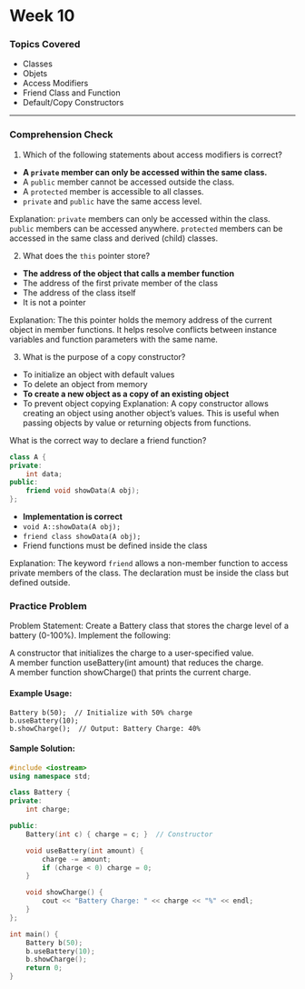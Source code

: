 # Week 10

### Topics Covered
- Classes
- Objets
- Access Modifiers
- Friend Class and Function
- Default/Copy Constructors

---

### Comprehension Check


1. Which of the following statements about access modifiers is correct?
- **A `private` member can only be accessed within the same class.**
- A `public` member cannot be accessed outside the class.
- A `protected` member is accessible to all classes.
- `private` and `public` have the same access level.

Explanation:
`private` members can only be accessed within the class.
`public` members can be accessed anywhere.
`protected` members can be accessed in the same class and derived (child) classes.

2. What does the `this` pointer store?
- **The address of the object that calls a member function**
- The address of the first private member of the class
- The address of the class itself
- It is not a pointer

Explanation:
The this pointer holds the memory address of the current object in member functions.
It helps resolve conflicts between instance variables and function parameters with the same name.

3. What is the purpose of a copy constructor?
- To initialize an object with default values
- To delete an object from memory
- **To create a new object as a copy of an existing object**
- To prevent object copying
Explanation:
A copy constructor allows creating an object using another object’s values. This is useful when passing objects by value or returning objects from functions.

What is the correct way to declare a friend function?
```cpp
class A {
private:
    int data;
public:
    friend void showData(A obj);
};
```
- **Implementation is correct**
- `void A::showData(A obj);`
- `friend class showData(A obj);`
- Friend functions must be defined inside the class

Explanation:
The keyword `friend` allows a non-member function to access private members of the class.
The declaration must be inside the class but defined outside.


### Practice Problem
Problem Statement:
Create a Battery class that stores the charge level of a battery (0-100%). Implement the following:

A constructor that initializes the charge to a user-specified value.\
A member function useBattery(int amount) that reduces the charge.\
A member function showCharge() that prints the current charge.

#### Example Usage:
```
Battery b(50);  // Initialize with 50% charge
b.useBattery(10);
b.showCharge();  // Output: Battery Charge: 40%
```

#### Sample Solution:
```cpp
#include <iostream>
using namespace std;

class Battery {
private:
    int charge;

public:
    Battery(int c) { charge = c; }  // Constructor

    void useBattery(int amount) {
        charge -= amount;
        if (charge < 0) charge = 0;
    }

    void showCharge() {
        cout << "Battery Charge: " << charge << "%" << endl;
    }
};

int main() {
    Battery b(50);
    b.useBattery(10);
    b.showCharge();
    return 0;
}
```

